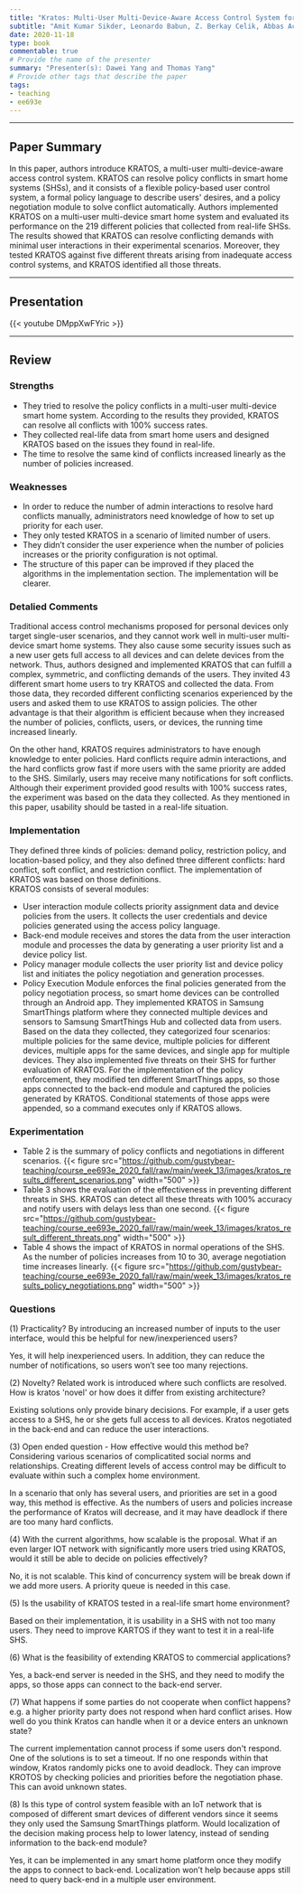 ```yaml
---
title: "Kratos: Multi-User Multi-Device-Aware Access Control System for the Smart Home"
subtitle: "Amit Kumar Sikder, Leonardo Babun, Z. Berkay Celik, Abbas Acar, Hidayet Aksu, Patrick McDaniel, Engin Kirda, A. Selcuk Uluagac"
date: 2020-11-18
type: book
commentable: true
# Provide the name of the presenter
summary: "Presenter(s): Dawei Yang and Thomas Yang"
# Provide other tags that describe the paper
tags:
- teaching
- ee693e
---
```

***
## Paper Summary
In this paper, authors introduce KRATOS, a multi-user multi-device-aware access control system. KRATOS can resolve policy conflicts in smart home systems (SHSs), and it consists of a flexible policy-based user control system, a formal policy language to describe users' desires, and a policy negotiation module to solve conflict automatically. Authors implemented KRATOS on a multi-user multi-device smart home system and evaluated its performance on the 219 different policies that collected from real-life SHSs. The results showed that KRATOS can resolve conflicting demands with minimal user interactions in their experimental scenarios. Moreover, they tested KRATOS against five different threats arising from inadequate access control systems, and KRATOS identified all those threats.
***
## Presentation
{{< youtube DMppXwFYric >}}
***
## Review
### Strengths
- They tried to resolve the policy conflicts in a multi-user multi-device smart home system. According to the results they provided, KRATOS can resolve all conflicts with 100% success rates.
- They collected real-life data from smart home users and designed KRATOS based on the issues they found in real-life.
- The time to resolve the same kind of conflicts increased linearly as the number of policies increased.
### Weaknesses
- In order to reduce the number of admin interactions to resolve hard conflicts manually, administrators need knowledge of how to set up priority for each user.
- They only tested KRATOS in a scenario of limited number of users.
- They didn’t consider the user experience when the number of policies increases or the priority configuration is not optimal.
- The structure of this paper can be improved if they placed the algorithms in the implementation section. The implementation will be clearer.
### Detalied Comments
Traditional access control mechanisms proposed for personal devices only target single-user scenarios, and they cannot work well in multi-user multi-device smart home systems. They also cause some security issues such as a new user gets full access to all devices and can delete devices from the network. Thus, authors designed and implemented KRATOS that can fulfill a complex, symmetric, and conflicting demands of the users. They invited 43 different smart home users to try KRATOS and collected the data. From those data, they recorded different conflicting scenarios experienced by the users and asked them to use KRATOS to assign policies. The other advantage is that their algorithm is efficient because when they increased the number of policies, conflicts, users, or devices, the running time increased linearly.
 
On the other hand, KRATOS requires administrators to have enough knowledge to enter policies. Hard conflicts require admin interactions, and the hard conflicts grow fast if more users with the same priority are added to the SHS. Similarly, users may receive many notifications for soft conflicts. Although their experiment provided good results with 100% success rates, the experiment was based on the data they collected. As they mentioned in this paper, usability should be tasted in a real-life situation.
### Implementation
They defined three kinds of policies: demand policy, restriction policy, and location-based policy, and they also defined three different conflicts: hard conflict, soft conflict, and restriction conflict. The implementation of KRATOS was based on those definitions.\
KRATOS consists of several modules:
- User interaction module collects priority assignment data and device policies from the users. It collects the user credentials and device policies generated using the access policy language.
- Back-end module receives and stores the data from the user interaction module and processes the data by generating a user priority list and a device policy list.
- Policy manager module collects the user priority list and device policy list and initiates the policy negotiation and generation processes.
- Policy Execution Module enforces the final policies generated from the policy negotiation process, so smart home devices can be controlled through an Android app.
They implemented KRATOS in Samsung SmartThings platform where they connected multiple devices and sensors to Samsung SmartThings Hub and collected data from users. Based on the data they collected, they categorized four scenarios: multiple policies for the same device, multiple policies for different devices, multiple apps for the same devices, and single app for multiple devices. They also implemented five threats on their SHS for further evaluation of KRATOS. For the implementation of the policy enforcement, they modified ten different SmartThings apps, so those apps connected to the back-end module and captured the policies generated by KRATOS. Conditional statements of those apps were appended, so a command executes only if KRATOS allows.
### Experimentation
- Table 2 is the summary of policy conflicts and negotiations in different scenarios.
{{< figure src="https://github.com/gustybear-teaching/course_ee693e_2020_fall/raw/main/week_13/images/kratos_results_different_scenarios.png" width="500" >}}
- Table 3 shows the evaluation of the effectiveness in preventing different threats in SHS. KRATOS can detect all these threats with 100% accuracy and notify users with delays less than one second.
{{< figure src="https://github.com/gustybear-teaching/course_ee693e_2020_fall/raw/main/week_13/images/kratos_result_different_threats.png" width="500" >}}
- Table 4 shows the impact of KRATOS in normal operations of the SHS. As the number of policies increases from 10 to 30, average negotiation time increases linearly.
{{< figure src="https://github.com/gustybear-teaching/course_ee693e_2020_fall/raw/main/week_13/images/kratos_results_policy_negotiations.png" width="500" >}}
### Questions
(1) Practicality? By introducing an increased number of inputs to the user interface, would this be helpful for new/inexperienced users?
 
Yes, it will help inexperienced users. In addition, they can reduce the number of notifications, so users won’t see too many rejections.
 
(2) Novelty? Related work is introduced where such conflicts are resolved. How is kratos 'novel' or how does it differ from existing architecture?
 
Existing solutions only provide binary decisions. For example, if a user gets access to a SHS, he or she gets full access to all devices. Kratos negotiated in the back-end and can reduce the user interactions.
 
(3) Open ended question - How effective would this method be? Considering various scenarios of complicatited social norms and relationships. Creating different levels of access control may be difficult to evaluate within such a complex home environment.
 
In a scenario that only has several users, and priorities are set in a good way, this method is effective. As the numbers of users and policies increase the performance of Kratos will decrease, and it may have deadlock if there are too many hard conflicts.
 
(4) With the current algorithms, how scalable is the proposal. What if an even larger IOT network with significantly more users tried using KRATOS, would it still be able to decide on policies effectively?
 
No, it is not scalable. This kind of concurrency system will be break down if we add more users. A priority queue is needed in this case.
 
(5) Is the usability of KRATOS tested in a real-life smart home environment?
 
Based on their implementation, it is usability in a SHS with not too many users. They need to improve KARTOS if they want to test it in a real-life SHS.
 
(6) What is the feasibility of extending KRATOS to commercial applications?
 
Yes, a back-end server is needed in the SHS, and they need to modify the apps, so those apps can connect to the back-end server.
 
(7) What happens if some parties do not cooperate when conflict happens? e.g. a higher priority party does not respond when hard conflict arises. How well do you think Kratos can handle when it or a device enters an unknown state?
 
The current implementation cannot process if some users don't respond. One of the solutions is to set a timeout. If no one responds within that window, Kratos randomly picks one to avoid deadlock. They can improve KROTOS by checking policies and priorities before the negotiation phase. This can avoid unknown states.
 
(8) Is this type of control system feasible with an IoT network that is composed of different smart devices of different vendors since it seems they only used the Samsung SmartThings platform.
Would localization of the decision making process help to lower latency, instead of sending information to the back-end module?
 
Yes, it can be implemented in any smart home platform once they modify the apps to connect to back-end. Localization won’t help because apps still need to query back-end in a multiple user environment.
 
 


